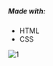 ##### Made with: 
  - HTML
  - CSS 
  
  
  ![1](https://user-images.githubusercontent.com/107372647/180500032-21cb51c4-68cc-4165-a7ab-90845ce539b3.png)
